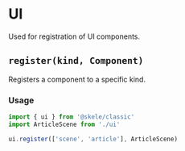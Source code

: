 # UI

Used for registration of UI components.

## `register(kind, Component)`

Registers a component to a specific kind.

### Usage

```javascript
import { ui } from '@skele/classic'
import ArticleScene from './ui'

ui.register(['scene', 'article'], ArticleScene)
```
